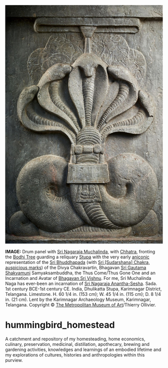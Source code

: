<a href="assets/images/drum_panel_with_nagaraja_muchalinda_sada_1st_century_bce-1st_century_ce.india_dhulikatta_stupa_karimnagar_district_telanga.jpg">
  <img
    src="assets/images/drum_panel_with_nagaraja_muchalinda_sada_1st_century_bce-1st_century_ce.india_dhulikatta_stupa_karimnagar_district_telanga.jpg"
    alt="Drum Panel with Nagaraja Muchalinda"
    style="max-width: 100%; height: auto;"
  />
</a>

**IMAGE:** Drum panel with [Sri Nagaraja Muchalinda](https://en.wikipedia.org/wiki/Mucilinda), with [Chhatra](https://en.wikipedia.org/wiki/Chatra_(umbrella)), fronting the [Bodhi Tree](https://en.wikipedia.org/wiki/Bodhi_tree) guarding a reliquary [Stupa](https://en.wikipedia.org/wiki/Stupa) with the very early [aniconic](https://en.wikipedia.org/wiki/Aniconism) representation of the [Sri Bhuddhapada](https://en.wikipedia.org/wiki/Buddha_footprint) (with [Sri \[Sudarshana\] Chakra, auspicious marks](https://en.wikipedia.org/wiki/Sudarshana_Chakra)) of the Divya Chakravartin, Bhagavan [Sri Gautama Shakyamuni](https://en.wikipedia.org/wiki/The_Buddha) Samyaksambuddha, the Thus Come/Thus Gone One and an Incarnation and Avatar of [Bhagavan Sri Vishnu](https://en.wikipedia.org/wiki/Vishnu). For me, Sri Muchalinda Naga has ever-been an incarnation of [Sri Nagaraja Anantha-Sesha](https://en.wikipedia.org/wiki/Shesha). Sada. 1st century BCE-1st century CE. India, Dhulikatta Stupa, Karimnagar District, Telangana. Limestone. H. 60 1/4 in. (153 cm); W. 45 1/4 in. (115 cm); D. 8 1/4 in. (21 cm). Lent by the Karimnagar Archaeology Museum, Karimnagar, Telangana. Copyright © [The Metropolitan Museum of Art](https://en.wikipedia.org/wiki/Metropolitan_Museum_of_Art)/Thierry Ollivier.

# hummingbird_homestead
A catchment and repository of my homesteading, home economics, culinary, preservation, medicinal, distillation, apothecary, brewing and gardening activities, knowledges and learnings of an embodied lifetime and my explorations of cultures, histories and anthropologies within this purview.
